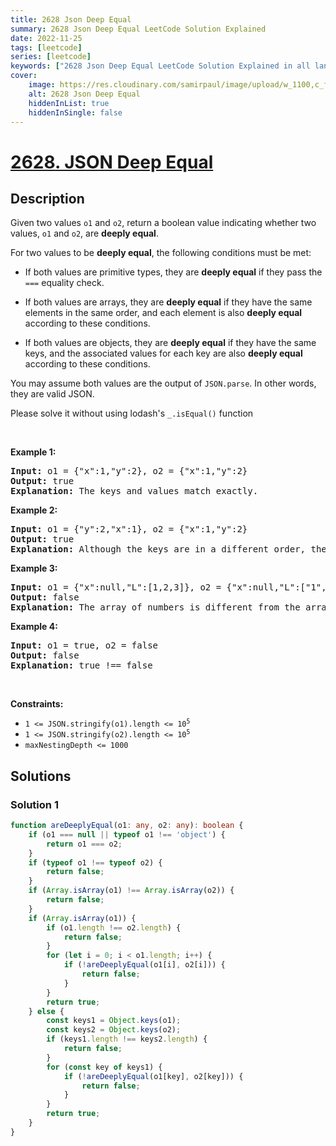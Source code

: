```yaml
---
title: 2628 Json Deep Equal
summary: 2628 Json Deep Equal LeetCode Solution Explained
date: 2022-11-25
tags: [leetcode]
series: [leetcode]
keywords: ["2628 Json Deep Equal LeetCode Solution Explained in all languages", "2628 Json Deep Equal", "LeetCode", "leetcode solution in Python3 C++ Java Go PHP Ruby Swift TypeScript Rust C# JavaScript C", "GeeksforGeeks", "InterviewBit", "Coding Ninjas", "HackerRank", "HackerEarth", "CodeChef", "TopCoder", "AlgoExpert", "freeCodeCamp", "Codeforces", "GitHub", "AtCoder", "Samir Paul"]
cover:
    image: https://res.cloudinary.com/samirpaul/image/upload/w_1100,c_fit,co_rgb:FFFFFF,l_text:Arial_75_bold:2628 Json Deep Equal - Solution Explained/problem-solving.webp
    alt: 2628 Json Deep Equal
    hiddenInList: true
    hiddenInSingle: false
---
```



# [2628. JSON Deep Equal](https://leetcode.com/problems/json-deep-equal)


## Description

<p>Given two values&nbsp;<code>o1</code>&nbsp;and <code>o2</code>, return a boolean value indicating whether two values, <code>o1</code> and <code>o2</code>, are <strong>deeply equal</strong>.</p>

<p>For two values to be <strong>deeply equal</strong>, the following conditions must be met:</p>

<ul>
	<li>
	<p>If both values are primitive types,&nbsp;they are <strong>deeply equal</strong> if they pass the <code>===</code> equality check.</p>
	</li>
	<li>
	<p>If both values are arrays, they are <strong>deeply equal</strong> if they have the same elements in the same order, and each element is also <strong>deeply equal</strong> according to these conditions.</p>
	</li>
	<li>
	<p>If both values are objects, they are <strong>deeply equal</strong> if they have the same keys, and the associated values for each key are also <strong>deeply equal</strong> according to these conditions.</p>
	</li>
</ul>

<p>You may assume both values are the output of&nbsp;<code>JSON.parse</code>. In other words, they are valid JSON.</p>

<p>Please solve it without using lodash&#39;s&nbsp;<code>_.isEqual()</code>&nbsp;function</p>

<p>&nbsp;</p>
<p><strong class="example">Example 1:</strong></p>

<pre>
<strong>Input:</strong> o1 = {&quot;x&quot;:1,&quot;y&quot;:2}, o2 = {&quot;x&quot;:1,&quot;y&quot;:2}
<strong>Output:</strong> true
<strong>Explanation:</strong> The keys and values match exactly.
</pre>

<p><strong class="example">Example 2:</strong></p>

<pre>
<strong>Input:</strong> o1 = {&quot;y&quot;:2,&quot;x&quot;:1}, o2 = {&quot;x&quot;:1,&quot;y&quot;:2}
<strong>Output:</strong> true
<strong>Explanation:</strong> Although the keys are in a different order, they still match exactly.
</pre>

<p><strong class="example">Example 3:</strong></p>

<pre>
<strong>Input:</strong> o1 = {&quot;x&quot;:null,&quot;L&quot;:[1,2,3]}, o2 = {&quot;x&quot;:null,&quot;L&quot;:[&quot;1&quot;,&quot;2&quot;,&quot;3&quot;]}
<strong>Output:</strong> false
<strong>Explanation:</strong> The array of numbers is different from the array of strings.
</pre>

<p><strong class="example">Example 4:</strong></p>

<pre>
<strong>Input:</strong> o1 = true, o2 = false
<strong>Output:</strong> false
<strong>Explanation:</strong> true !== false</pre>

<p>&nbsp;</p>
<p><strong>Constraints:</strong></p>

<ul>
	<li><code>1 &lt;= JSON.stringify(o1).length &lt;= 10<sup>5</sup></code></li>
	<li><code>1 &lt;= JSON.stringify(o2).length &lt;= 10<sup>5</sup></code></li>
	<li><code>maxNestingDepth &lt;= 1000</code></li>
</ul>

## Solutions

### Solution 1

<!-- tabs:start -->

```ts
function areDeeplyEqual(o1: any, o2: any): boolean {
    if (o1 === null || typeof o1 !== 'object') {
        return o1 === o2;
    }
    if (typeof o1 !== typeof o2) {
        return false;
    }
    if (Array.isArray(o1) !== Array.isArray(o2)) {
        return false;
    }
    if (Array.isArray(o1)) {
        if (o1.length !== o2.length) {
            return false;
        }
        for (let i = 0; i < o1.length; i++) {
            if (!areDeeplyEqual(o1[i], o2[i])) {
                return false;
            }
        }
        return true;
    } else {
        const keys1 = Object.keys(o1);
        const keys2 = Object.keys(o2);
        if (keys1.length !== keys2.length) {
            return false;
        }
        for (const key of keys1) {
            if (!areDeeplyEqual(o1[key], o2[key])) {
                return false;
            }
        }
        return true;
    }
}
```

<!-- tabs:end -->

<!-- end -->
